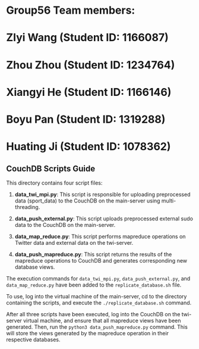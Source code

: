 # Group56 Team members:
# ZIyi Wang (Student ID: 1166087)
# Zhou Zhou (Student ID: 1234764)
# Xiangyi He (Student ID: 1166146)
# Boyu Pan (Student ID: 1319288)
# Huating Ji (Student ID: 1078362)

## CouchDB Scripts Guide

This directory contains four script files:

1. **data_twi_mpi.py**: This script is responsible for uploading preprocessed data (sport_data) to the CouchDB on the main-server using multi-threading.

2. **data_push_external.py**: This script uploads preprocessed external sudo data to the CouchDB on the main-server.

3. **data_map_reduce.py**: This script performs mapreduce operations on Twitter data and external data on the twi-server.

4. **data_push_mapreduce.py**: This script returns the results of the mapreduce operations to CouchDB and generates corresponding new database views.

The execution commands for `data_twi_mpi.py`, `data_push_external.py`, and `data_map_reduce.py` have been added to the `replicate_database.sh` file. 

To use, log into the virtual machine of the main-server, cd to the directory containing the scripts, and execute the `./replicate_database.sh` command.

After all three scripts have been executed, log into the CouchDB on the twi-server virtual machine, and ensure that all mapreduce views have been generated. Then, run the `python3 data_push_mapreduce.py` command. This will store the views generated by the mapreduce operation in their respective databases.
